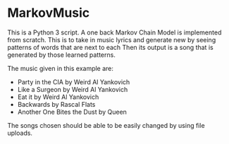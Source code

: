 # MarkovMusic
This is a Python 3 script. A one back Markov Chain Model is implemented from scratch. This is to take in music lyrics and generate new by seeing patterns of words that are next to each Then its output is a song that is generated by those learned patterns.

The music given in this example are:  
* Party in the CIA by Weird Al Yankovich  
* Like a Surgeon by Weird Al Yankovich  
* Eat it by Weird Al Yankovich  
* Backwards by Rascal Flats  
* Another One Bites the Dust by Queen  

The songs chosen should be able to be easily changed by using file uploads.
